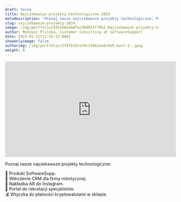 ```yaml
---
draft: false
title: Najciekawsze projekty technologiczne 2024
metadescription: "Poznaj nasze najciekawsze projekty technologiczne: Produkt SoftwareSupp, Wdrożenie CRM dla firmy robotycznej, Nakładka AR do Instagram, Portal do rekrutacji specjalistów, Wtyczka do płatności kryptowalutami w sklepie."
slug: najciekawsze-projekty-2024
image: /img/portfolio/65b160e44dfac58d0f2f70b2_Najciekawsze projekty-min.png
author: Mateusz Pliszka, Customer Consulting at SoftwareSupport
date: 2023-01-12T12:55:22.000Z
showonlyimage: false
authorimg: /img/portfolio/5f4fb33ce70c159b2ee6c6e9_matt-2-.jpeg
weight: 0
---
```

<iframe width="560" height="315" src="https://www.youtube.com/embed/cXWtwGNPGgU?si=ErthoOHHLKtlpXUL" title="YouTube video player" frameborder="0" allow="accelerometer; autoplay; clipboard-write; encrypted-media; gyroscope; picture-in-picture; web-share" allowfullscreen></iframe>

Poznaj nasze najciekawsze projekty technologiczne:

💼 Produkt SoftwareSupp.\
📠 Wdrożenie CRM dla firmy robotycznej.\
📸 Nakładka AR do Instagram.\
👔 Portal do rekrutacji specjalistów.\
💰 Wtyczka do płatności kryptowalutami w sklepie.